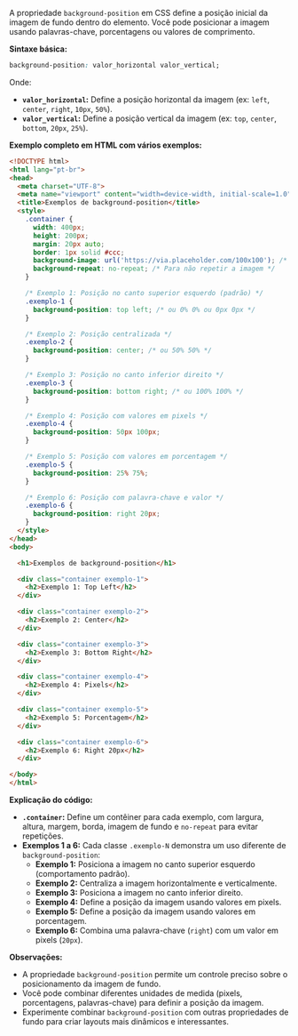 A propriedade `background-position` em CSS define a posição inicial da imagem de fundo dentro do elemento. Você pode posicionar a imagem usando palavras-chave, porcentagens ou valores de comprimento.

**Sintaxe básica:**

```css
background-position: valor_horizontal valor_vertical;
```

Onde:

* **`valor_horizontal`:** Define a posição horizontal da imagem (ex: `left`, `center`, `right`, `10px`, `50%`).
* **`valor_vertical`:** Define a posição vertical da imagem (ex: `top`, `center`, `bottom`, `20px`, `25%`).

**Exemplo completo em HTML com vários exemplos:**

```html
<!DOCTYPE html>
<html lang="pt-br">
<head>
  <meta charset="UTF-8">
  <meta name="viewport" content="width=device-width, initial-scale=1.0">
  <title>Exemplos de background-position</title>
  <style>
    .container {
      width: 400px;
      height: 200px;
      margin: 20px auto;
      border: 1px solid #ccc;
      background-image: url('https://via.placeholder.com/100x100'); /* Imagem de fundo */
      background-repeat: no-repeat; /* Para não repetir a imagem */
    }

    /* Exemplo 1: Posição no canto superior esquerdo (padrão) */
    .exemplo-1 {
      background-position: top left; /* ou 0% 0% ou 0px 0px */
    }

    /* Exemplo 2: Posição centralizada */
    .exemplo-2 {
      background-position: center; /* ou 50% 50% */
    }

    /* Exemplo 3: Posição no canto inferior direito */
    .exemplo-3 {
      background-position: bottom right; /* ou 100% 100% */
    }

    /* Exemplo 4: Posição com valores em pixels */
    .exemplo-4 {
      background-position: 50px 100px; 
    }

    /* Exemplo 5: Posição com valores em porcentagem */
    .exemplo-5 {
      background-position: 25% 75%;
    }

    /* Exemplo 6: Posição com palavra-chave e valor */
    .exemplo-6 {
      background-position: right 20px; 
    }
  </style>
</head>
<body>

  <h1>Exemplos de background-position</h1>

  <div class="container exemplo-1">
    <h2>Exemplo 1: Top Left</h2>
  </div>

  <div class="container exemplo-2">
    <h2>Exemplo 2: Center</h2>
  </div>

  <div class="container exemplo-3">
    <h2>Exemplo 3: Bottom Right</h2>
  </div>

  <div class="container exemplo-4">
    <h2>Exemplo 4: Pixels</h2>
  </div>

  <div class="container exemplo-5">
    <h2>Exemplo 5: Porcentagem</h2>
  </div>

  <div class="container exemplo-6">
    <h2>Exemplo 6: Right 20px</h2>
  </div>

</body>
</html>
```

**Explicação do código:**

* **`.container`:** Define um contêiner para cada exemplo, com largura, altura, margem, borda, imagem de fundo e `no-repeat` para evitar repetições.
* **Exemplos 1 a 6:** Cada classe `.exemplo-N` demonstra um uso diferente de `background-position`:
    * **Exemplo 1:** Posiciona a imagem no canto superior esquerdo (comportamento padrão).
    * **Exemplo 2:** Centraliza a imagem horizontalmente e verticalmente.
    * **Exemplo 3:** Posiciona a imagem no canto inferior direito.
    * **Exemplo 4:** Define a posição da imagem usando valores em pixels.
    * **Exemplo 5:** Define a posição da imagem usando valores em porcentagem.
    * **Exemplo 6:** Combina uma palavra-chave (`right`) com um valor em pixels (`20px`).

**Observações:**

* A propriedade `background-position` permite um controle preciso sobre o posicionamento da imagem de fundo.
* Você pode combinar diferentes unidades de medida (pixels, porcentagens, palavras-chave) para definir a posição da imagem.
* Experimente combinar `background-position` com outras propriedades de fundo para criar layouts mais dinâmicos e interessantes.
